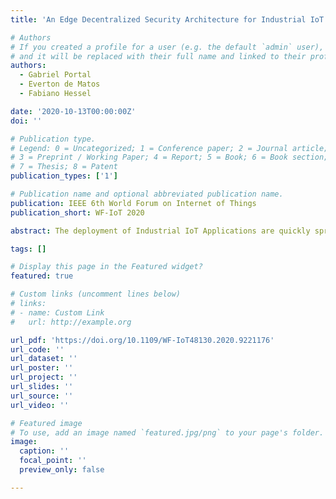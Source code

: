 ```yaml
---
title: 'An Edge Decentralized Security Architecture for Industrial IoT Applications'

# Authors
# If you created a profile for a user (e.g. the default `admin` user), write the username (folder name) here
# and it will be replaced with their full name and linked to their profile.
authors:
  - Gabriel Portal
  - Everton de Matos
  - Fabiano Hessel

date: '2020-10-13T00:00:00Z'
doi: ''

# Publication type.
# Legend: 0 = Uncategorized; 1 = Conference paper; 2 = Journal article;
# 3 = Preprint / Working Paper; 4 = Report; 5 = Book; 6 = Book section;
# 7 = Thesis; 8 = Patent
publication_types: ['1']

# Publication name and optional abbreviated publication name.
publication: IEEE 6th World Forum on Internet of Things
publication_short: WF-IoT 2020

abstract: The deployment of Industrial IoT Applications are quickly spreading around companies and organizations, mainly involving the use of edge computing. At the same time these applications are improving the production process, they introduces new security concerns that can damage the whole system. Lack of knowledge about security aspects of IoT and designers’ current understanding that security techniques applied to cloud computing or embedded systems in general can be adapted to IoT, constitute the main points of failure. IoT security needs new methods and architectures designed specifically for IoT, not adaptations. In this paper, we propose a new edge security architecture for industrial IoT, that combines the concepts of Blockchain and Context-Aware Security. We present how such technologies can be integrated in order to mitigate the security issues related to IoT environments. The proposed architecture was deployed in an Additive Manufacturing Units use case.

tags: []

# Display this page in the Featured widget?
featured: true

# Custom links (uncomment lines below)
# links:
# - name: Custom Link
#   url: http://example.org

url_pdf: 'https://doi.org/10.1109/WF-IoT48130.2020.9221176'
url_code: ''
url_dataset: ''
url_poster: ''
url_project: ''
url_slides: ''
url_source: ''
url_video: ''

# Featured image
# To use, add an image named `featured.jpg/png` to your page's folder.
image:
  caption: ''
  focal_point: ''
  preview_only: false

---
```


